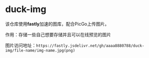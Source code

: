 # duck-img
该仓库使用**fastly**加速的图库，配合PicGo上传图片。

作用：存储一些自己想要存储并且可以在线预览的图片

图片访问地址：`https://fastly.jsdelivr.net/gh/aaaa8880788/duck-img/file-name/img-name.jpg(png)`

